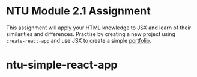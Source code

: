 # NTU Module 2.1 Assignment

This assignment will apply your HTML knowledge to JSX and learn of their similarities and differences. Practise by creating a new project using `create-react-app` and use JSX to create a simple [portfolio](https://smr6zb.csb.app/).
# ntu-simple-react-app
